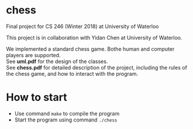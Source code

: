 # chess
Final project for CS 246 (Winter 2018) at University of Waterloo

This project is in collaboration with Yidan Chen at University of Waterloo.

We implemented a standard chess game. Bothe human and computer players are supported. \
See __uml.pdf__ for the design of the classes. \
See __chess.pdf__ for detailed description of the project, including the rules of the chess game, and how to interact with the program.

# How to start
* Use command `make` to compile the program
* Start the program using command `./chess`
